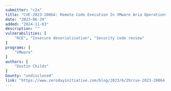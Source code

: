 ```yaml
---
submitter: "c2a"
title: "CVE-2023-20864: Remote Code Execution In VMware Aria Operations For Logs"
date: "2023-06-29"
added: "2024-11-03"
description: ""
vulnerabilities: [
    "RCE", "Insecure deserialization", "Security code review"
]
programs: [
    "VMware"
]
authors: [
    "Dustin Childs"
]
bounty: "undisclosed"
link: "https://www.zerodayinitiative.com/blog/2023/6/29/cve-2023-20864-remote-code-execution-in-vmware-aria-operations-for-logs"
---
```




